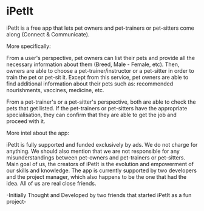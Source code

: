 # iPetIt
iPetIt is a free app that lets pet owners and pet-trainers or pet-sitters come along (Connect & Communicate).

More specifically:

From a user's perspective, pet owners can list their pets and provide all the necessary information about them (Breed, Male - Female, etc).
Then, owners are able to choose a pet-trainer/instructor or a pet-sitter in order to train the pet or pet-sit it.
Except from this service, pet owners are able to find additional information about their pets such as: recommended nourishments, vaccines, medicine, etc.

From a pet-trainer's or a pet-sitter's perspective, both are able to check the pets that get listed. If the pet-trainers or pet-sitters have the appropriate specialisation, they can confirm that they are able to get the job and proceed with it.

More intel about the app:

iPetIt is fully supported and funded exclusively by ads. We do not charge for anything. We should also mention that we are not responsible for any misunderstandings between pet-owners and pet-trainers or pet-sitters.
Main goal of us, the creators of iPetIt is the evolution and empowerment of our skills and knowledge.
The app is currently supported by two developers and the project manager, which also happens to be the one that had the idea. All of us are real close friends.

-Initially Thought and Developed by two friends that started iPetIt as a fun project-
